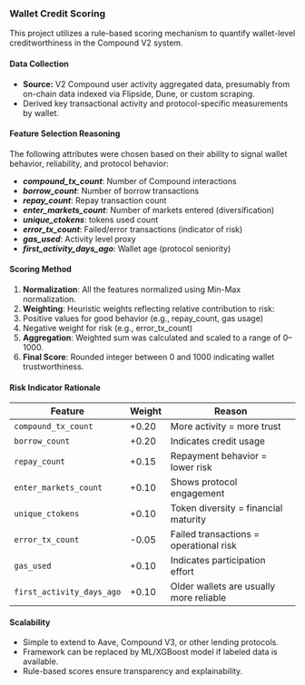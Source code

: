 ### Wallet Credit Scoring



This project utilizes a rule-based scoring mechanism to quantify wallet-level creditworthiness in the Compound V2 system.



#### Data Collection



* **Source:** V2 Compound user activity aggregated data, presumably from on-chain data indexed via Flipside, Dune, or custom scraping.
* Derived key transactional activity and protocol-specific measurements by wallet.





#### Feature Selection Reasoning



The following attributes were chosen based on their ability to signal wallet behavior, reliability, and protocol behavior:



* ***compound\_tx\_count***: Number of Compound interactions
* ***borrow\_count***: Number of borrow transactions
* ***repay\_count***: Repay transaction count
* ***enter\_markets\_count***: Number of markets entered (diversification)
* ***unique\_ctokens***: tokens used count
* ***error\_tx\_count***: Failed/error transactions (indicator of risk)
* ***gas\_used***: Activity level proxy
* ***first\_activity\_days\_ago***: Wallet age (protocol seniority)





#### Scoring Method



1. **Normalization**: All the features normalized using Min-Max normalization.
2. **Weighting**: Heuristic weights reflecting relative contribution to risk:
3. Positive values for good behavior (e.g., repay\_count, gas usage)
4. Negative weight for risk (e.g., error\_tx\_count)
5. **Aggregation**: Weighted sum was calculated and scaled to a range of 0–1000.
6. **Final Score**: Rounded integer between 0 and 1000 indicating wallet trustworthiness.





#### Risk Indicator Rationale



| Feature                   | Weight | Reason                                  |
|---------------------------|--------|------------------------------------------|
| `compound_tx_count`       | +0.20  | More activity = more trust               |
| `borrow_count`            | +0.20  | Indicates credit usage                   |
| `repay_count`             | +0.15  | Repayment behavior = lower risk          |
| `enter_markets_count`     | +0.10  | Shows protocol engagement                |
| `unique_ctokens`          | +0.10  | Token diversity = financial maturity     |
| `error_tx_count`          | -0.05  | Failed transactions = operational risk   |
| `gas_used`                | +0.10  | Indicates participation effort           |
| `first_activity_days_ago` | +0.10  | Older wallets are usually more reliable  |



#### Scalability



* Simple to extend to Aave, Compound V3, or other lending protocols.
* Framework can be replaced by ML/XGBoost model if labeled data is available.
* Rule-based scores ensure transparency and explainability.
